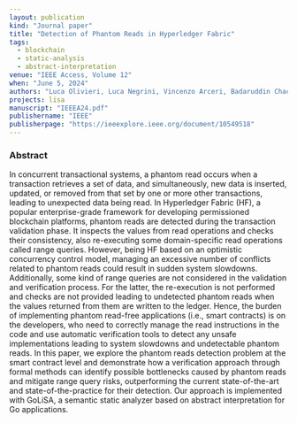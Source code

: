 ```yaml
---
layout: publication
kind: "Journal paper"
title: "Detection of Phantom Reads in Hyperledger Fabric"
tags:
  - blockchain
  - static-analysis
  - abstract-interpretation
venue: "IEEE Access, Volume 12"
when: "June 5, 2024"
authors: "Luca Olivieri, Luca Negrini, Vincenzo Arceri, Badaruddin Chachar, Pietro Ferrara, Agostino Cortesi"
projects: lisa
manuscript: "IEEEA24.pdf"
publishername: "IEEE"
publisherpage: "https://ieeexplore.ieee.org/document/10549518"
---
```


### Abstract

In concurrent transactional systems, a phantom read occurs when a transaction retrieves a set of data, and simultaneously, new data is inserted, updated, or removed from that set by one or more other transactions, leading to unexpected data being read. In Hyperledger Fabric (HF), a popular enterprise-grade framework for developing permissioned blockchain platforms, phantom reads are detected during the transaction validation phase. It inspects the values from read operations and checks their consistency, also re-executing some domain-specific read operations called range queries. However, being HF based on an optimistic concurrency control model, managing an excessive number of conflicts related to phantom reads could result in sudden system slowdowns. Additionally, some kind of range queries are not considered in the validation and verification process. For the latter, the re-execution is not performed and checks are not provided leading to undetected phantom reads when the values returned from them are written to the ledger. Hence, the burden of implementing phantom read-free applications (i.e., smart contracts) is on the developers, who need to correctly manage the read instructions in the code and use automatic verification tools to detect any unsafe implementations leading to system slowdowns and undetectable phantom reads. In this paper, we explore the phantom reads detection problem at the smart contract level and demonstrate how a verification approach through formal methods can identify possible bottlenecks caused by phantom reads and mitigate range query risks, outperforming the current state-of-the-art and state-of-the-practice for their detection. Our approach is implemented with GoLiSA, a semantic static analyzer based on abstract interpretation for Go applications.
